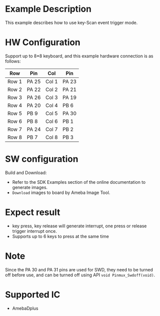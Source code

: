 # Example Description

This example describes how to use key-Scan event trigger mode.

# HW Configuration

Support up to 8*8 keyboard, and this example hardware connection is as follows:

| Row   | Pin   | Col   | Pin   |
| ----- | ----- | ----- | ----- |
| Row 1 | PA 25 | Col 1 | PA 23 |
| Row 2 | PA 22 | Col 2 | PA 21 |
| Row 3 | PA 26 | Col 3 | PA 19 |
| Row 4 | PA 20 | Col 4 | PB 6  |
| Row 5 | PB 9  | Col 5 | PA 30 |
| Row 6 | PB 8  | Col 6 | PB 1  |
| Row 7 | PA 24 | Col 7 | PB 2  |
| Row 8 | PB 7  | Col 8 | PB 3  |

# SW configuration

Build and Download:
   * Refer to the SDK Examples section of the online documentation to generate images.
   * `Download` images to board by Ameba Image Tool.

# Expect result

- key press, key release will generate interrupt, one press or release trigger interrupt once.
- Supports up to 6 keys to press at the same time

# Note

Since the PA 30 and PA 31 pins are used for SWD, they need to be turned off before use, and can be turned off using API  `void Pinmux_Swdoff(void)`.

# Supported IC

- AmebaDplus

